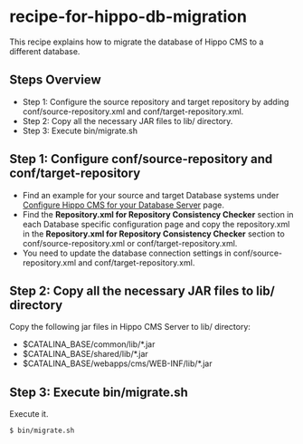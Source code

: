 # recipe-for-hippo-db-migration

This recipe explains how to migrate the database of Hippo CMS to a different database.

## Steps Overview

  - Step 1: Configure the source repository and target repository by adding conf/source-repository.xml and conf/target-repository.xml.
  - Step 2: Copy all the necessary JAR files to lib/ directory.
  - Step 3: Execute bin/migrate.sh

## Step 1: Configure conf/source-repository and conf/target-repository

- Find an example for your source and target Database systems under [Configure Hippo CMS for your Database Server](https://www.onehippo.org/library/deployment/configuring/databases.html) page.
- Find the **Repository.xml for Repository Consistency Checker** section in each Database specific configuration page and copy the repository.xml in the **Repository.xml for Repository Consistency Checker** section to conf/source-repository.xml or conf/target-repository.xml.
- You need to update the database connection settings in conf/source-repository.xml and conf/target-repository.xml.

## Step 2: Copy all the necessary JAR files to lib/ directory

Copy the following jar files in Hippo CMS Server to lib/ directory:

- $CATALINA_BASE/common/lib/*.jar
- $CATALINA_BASE/shared/lib/*.jar
- $CATALINA_BASE/webapps/cms/WEB-INF/lib/*.jar

## Step 3: Execute bin/migrate.sh

Execute it.

```bash
$ bin/migrate.sh
```

